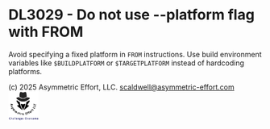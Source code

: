 # DL3029 - Do not use --platform flag with FROM

Avoid specifying a fixed platform in `FROM` instructions. Use build environment
variables like `$BUILDPLATFORM` or `$TARGETPLATFORM` instead of hardcoding
platforms.

(c) 2025 Asymmetric Effort, LLC. <scaldwell@asymmetric-effort.com>
[<img src="../img/asymmetric-effort.png" alt="Asymmetric Effort logo" width="60" height="60">](https://asymmetric-effort.com/)
